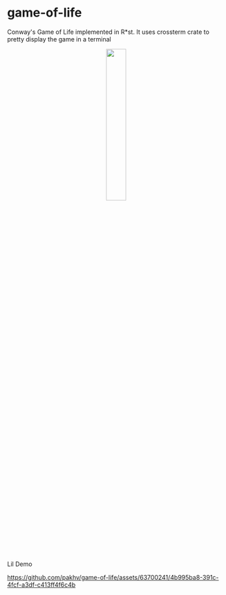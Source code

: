 # game-of-life

Conway's Game of Life implemented in R*st. It uses crossterm crate to pretty display the game in a terminal

<p align="center">
  <img width="30%" height="30%" src="https://cdn.7tv.app/emote/61ebede31a1b2a6e7324d897/4x.webp">
</p>

Lil Demo

https://github.com/pakhv/game-of-life/assets/63700241/4b995ba8-391c-4fcf-a3df-c413ff4f6c4b


